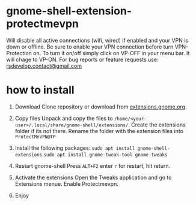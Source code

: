 # gnome-shell-extension-protectmevpn
Will disable all active connections (wifi, wired) if enabled and your VPN is down or offline. Be sure to enable your VPN connection before turn VPN-Protection on. To turn it on/off simply click on VP-OFF in your menu bar. It will chage to VP-ON. For bug reports or feature requests use: rsdevelop.contact@gmail.com

# how to install
1. Download
Clone repository or download from [extensions.gnome.org](https://extensions.gnome.org/extension/1898/protectmevpn/).

2. Copy files
Unpack and copy the files to `/home/<your-user>/.local/share/gnome-shell/extensions/`.
Create the extensions folder if its not there.
Rename the folder with the extension files into `ProtectMeVPN@TP`

3. Install the following packages:
`sudo apt install gnome-shell-extensions`
`sudo apt install gnome-tweak-tool gnome-tweaks`

4. Restart gnome-shell
Press `ALT+F2` enter `r` for restart, hit return.

5. Activate the extensions
Open the Tweaks application and go to Extensions menue. Enable Protectmevpn.

6. Enjoy